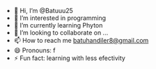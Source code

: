 - 👋 Hi, I’m @Batuuu25
- 👀 I’m interested in programming
- 🌱 I’m currently learning Phyton  
- 💞️ I’m looking to collaborate on ...
- 📫 How to reach me batuhandiler8@gmail.com
- 😄 Pronouns: f
- ⚡ Fun fact: learning with less efectivity

<!---
Batuuu25/Batuuu25 is a ✨ special ✨ repository because its `README.md` (this file) appears on your GitHub profile.
You can click the Preview link to take a look at your changes.
--->
